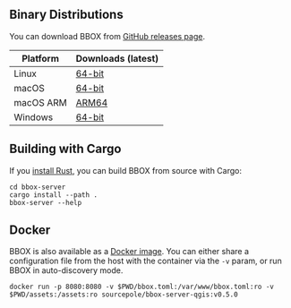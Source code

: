 ## Binary Distributions

You can download BBOX from [GitHub releases page](https://github.com/bbox-services/bbox/releases).

|  Platform |     Downloads (latest)    |
|-----------|---------------------------|
| Linux     | [64-bit][rl-linux-tar]    |
| macOS     | [64-bit][rl-macos-tar]    |
| macOS ARM | [ARM64][rl-macos-arm-tar] |
| Windows   | [64-bit][rl-win64-zip]    |

[rl-linux-tar]: https://github.com/bbox-services/bbox/releases/download/v0.5.0/bbox-server-x86_64-unknown-linux-gnu.tar.gz
[rl-macos-tar]: https://github.com/bbox-services/bbox/releases/download/v0.5.0/bbox-server-x86_64-apple-darwin.tar.gz
[rl-macos-arm-tar]: https://github.com/bbox-services/bbox/releases/download/v0.5.0/bbox-server-aarch64-apple-darwin.tar.gz
[rl-win64-zip]: https://github.com/bbox-services/bbox/releases/download/v0.5.0/bbox-server-x86_64-pc-windows-msvc.zip

## Building with Cargo

If you [install Rust](https://www.rust-lang.org/tools/install), you can build BBOX from source with Cargo:

```shell
cd bbox-server
cargo install --path .
bbox-server --help
```

## Docker

BBOX is also available as a [Docker image](https://hub.docker.com/r/sourcepole/bbox-server-qgis). You can either share a configuration file from the host with the container via the `-v` param, or run BBOX in auto-discovery mode.

```shell
docker run -p 8080:8080 -v $PWD/bbox.toml:/var/www/bbox.toml:ro -v $PWD/assets:/assets:ro sourcepole/bbox-server-qgis:v0.5.0
```
